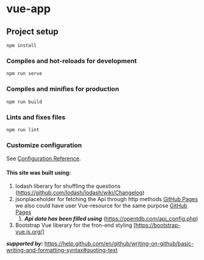 # vue-app

## Project setup
```
npm install
```

### Compiles and hot-reloads for development
```
npm run serve
```

### Compiles and minifies for production
```
npm run build
```

### Lints and fixes files
```
npm run lint
```

### Customize configuration
See [Configuration Reference](https://cli.vuejs.org/config/).

#### This site was built using: 
  1. lodash liberary for shuffling the questions (https://github.com/lodash/lodash/wiki/Changelog)
  2. jsonplaceholder for fetching the Api through http methods [GitHub Pages](https://github.com/typicode/jsonplaceholder)
     we also could have user Vue-resource for the same purpose [GitHub Pages](https://github.com/pagekit/vue-resource)
     1. ***Api data has been filled using*** (https://opentdb.com/api_config.php) 
  3. Bootstrap Vue liberary for the fron-end styling [https://bootstrap-vue.js.org/]
  
  
  ***supported by:***  https://help.github.com/en/github/writing-on-github/basic-writing-and-formatting-syntax#quoting-text 

